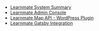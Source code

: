 - [Learnmate System Summary](learnmate-system-summary.md)
- [Learnmate Admin Console](learnmate-admin.md)
- [Learnmate Map API - WordPress Plugin](learnmate-map-api.md)
- [Learnmate Gatsby Integration](learnmate-gastby-setup.md)